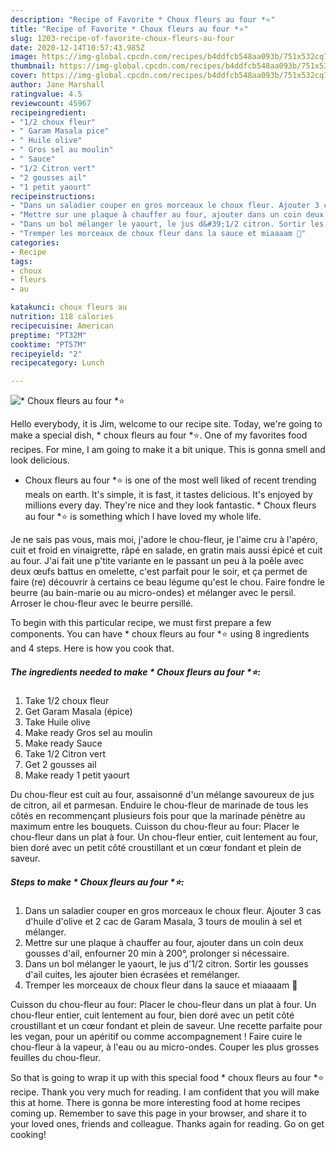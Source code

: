 ```yaml
---
description: "Recipe of Favorite * Choux fleurs au four *⭐"
title: "Recipe of Favorite * Choux fleurs au four *⭐"
slug: 1203-recipe-of-favorite-choux-fleurs-au-four
date: 2020-12-14T10:57:43.985Z
image: https://img-global.cpcdn.com/recipes/b4ddfcb548aa093b/751x532cq70/choux-fleurs-au-four-⭐-photo-principale-de-la-recette.jpg
thumbnail: https://img-global.cpcdn.com/recipes/b4ddfcb548aa093b/751x532cq70/choux-fleurs-au-four-⭐-photo-principale-de-la-recette.jpg
cover: https://img-global.cpcdn.com/recipes/b4ddfcb548aa093b/751x532cq70/choux-fleurs-au-four-⭐-photo-principale-de-la-recette.jpg
author: Jane Marshall
ratingvalue: 4.5
reviewcount: 45967
recipeingredient:
- "1/2 choux fleur"
- " Garam Masala pice"
- " Huile olive"
- " Gros sel au moulin"
- " Sauce"
- "1/2 Citron vert"
- "2 gousses ail"
- "1 petit yaourt"
recipeinstructions:
- "Dans un saladier couper en gros morceaux le choux fleur. Ajouter 3 cas d&#39;huile d&#39;olive et 2 cac de Garam Masala, 3 tours de moulin à sel et mélanger."
- "Mettre sur une plaque à chauffer au four, ajouter dans un coin deux gousses d&#39;ail, enfourner 20 min à 200°, prolonger si nécessaire."
- "Dans un bol mélanger le yaourt, le jus d&#39;1/2 citron. Sortir les gousses d&#39;ail cuites, les ajouter bien écrasées et remélanger."
- "Tremper les morceaux de choux fleur dans la sauce et miaaaam 🤤"
categories:
- Recipe
tags:
- choux
- fleurs
- au

katakunci: choux fleurs au 
nutrition: 118 calories
recipecuisine: American
preptime: "PT32M"
cooktime: "PT57M"
recipeyield: "2"
recipecategory: Lunch

---
```



![* Choux fleurs au four *⭐](https://img-global.cpcdn.com/recipes/b4ddfcb548aa093b/751x532cq70/choux-fleurs-au-four-⭐-photo-principale-de-la-recette.jpg)

Hello everybody, it is Jim, welcome to our recipe site. Today, we're going to make a special dish, * choux fleurs au four *⭐. One of my favorites food recipes. For mine, I am going to make it a bit unique. This is gonna smell and look delicious.

* Choux fleurs au four *⭐ is one of the most well liked of recent trending meals on earth. It's simple, it is fast, it tastes delicious. It's enjoyed by millions every day. They're nice and they look fantastic. * Choux fleurs au four *⭐ is something which I have loved my whole life.

Je ne sais pas vous, mais moi, j&#39;adore le chou-fleur, je l&#39;aime cru à l&#39;apéro, cuit et froid en vinaigrette, râpé en salade, en gratin mais aussi épicé et cuit au four. J&#39;ai fait une p&#39;tite variante en le passant un peu à la poêle avec deux œufs battus en omelette, c&#39;est parfait pour le soir, et ça permet de faire (re) découvrir à certains ce beau légume qu&#39;est le chou. Faire fondre le beurre (au bain-marie ou au micro-ondes) et mélanger avec le persil. Arroser le chou-fleur avec le beurre persillé.


To begin with this particular recipe, we must first prepare a few components. You can have * choux fleurs au four *⭐ using 8 ingredients and 4 steps. Here is how you cook that.

<!--inarticleads1-->

##### The ingredients needed to make * Choux fleurs au four *⭐:

1. Take 1/2 choux fleur
1. Get  Garam Masala (épice)
1. Take  Huile olive
1. Make ready  Gros sel au moulin
1. Make ready  Sauce
1. Take 1/2 Citron vert
1. Get 2 gousses ail
1. Make ready 1 petit yaourt


Du chou-fleur est cuit au four, assaisonné d&#39;un mélange savoureux de jus de citron, ail et parmesan. Enduire le chou-fleur de marinade de tous les côtés en recommençant plusieurs fois pour que la marinade pénètre au maximum entre les bouquets. Cuisson du chou-fleur au four: Placer le chou-fleur dans un plat à four. Un chou-fleur entier, cuit lentement au four, bien doré avec un petit côté croustillant et un cœur fondant et plein de saveur. 

<!--inarticleads2-->

##### Steps to make * Choux fleurs au four *⭐:

1. Dans un saladier couper en gros morceaux le choux fleur. Ajouter 3 cas d&#39;huile d&#39;olive et 2 cac de Garam Masala, 3 tours de moulin à sel et mélanger.
1. Mettre sur une plaque à chauffer au four, ajouter dans un coin deux gousses d&#39;ail, enfourner 20 min à 200°, prolonger si nécessaire.
1. Dans un bol mélanger le yaourt, le jus d&#39;1/2 citron. Sortir les gousses d&#39;ail cuites, les ajouter bien écrasées et remélanger.
1. Tremper les morceaux de choux fleur dans la sauce et miaaaam 🤤


Cuisson du chou-fleur au four: Placer le chou-fleur dans un plat à four. Un chou-fleur entier, cuit lentement au four, bien doré avec un petit côté croustillant et un cœur fondant et plein de saveur. Une recette parfaite pour les vegan, pour un apéritif ou comme accompagnement ! Faire cuire le chou-fleur à la vapeur, à l&#39;eau ou au micro-ondes. Couper les plus grosses feuilles du chou-fleur. 

So that is going to wrap it up with this special food * choux fleurs au four *⭐ recipe. Thank you very much for reading. I am confident that you will make this at home. There is gonna be more interesting food at home recipes coming up. Remember to save this page in your browser, and share it to your loved ones, friends and colleague. Thanks again for reading. Go on get cooking!
